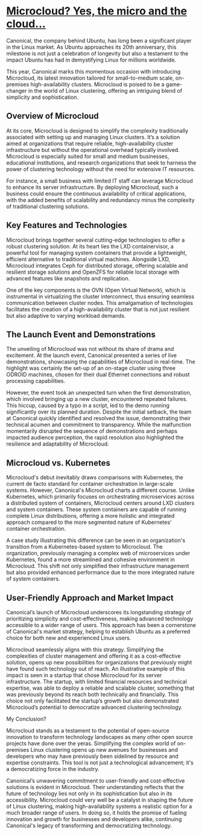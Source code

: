 # **[Microcloud? Yes, the micro and the cloud...](https://www.linkedin.com/pulse/microcloud-yes-micro-cloud-anders-carlius-f2xmf/)**

Canonical, the company behind Ubuntu, has long been a significant player in the Linux market. As Ubuntu approaches its 20th anniversary, this milestone is not just a celebration of longevity but also a testament to the impact Ubuntu has had in demystifying Linux for millions worldwide.

This year, Canonical marks this momentous occasion with introducing Microcloud, its latest innovation tailored for small-to-medium scale, on-premises high-availability clusters. Microcloud is poised to be a game-changer in the world of Linux clustering, offering an intriguing blend of simplicity and sophistication.

## Overview of Microcloud

At its core, Microcloud is designed to simplify the complexity traditionally associated with setting up and managing Linux clusters. It’s a solution aimed at organizations that require reliable, high-availability cluster infrastructure but without the operational overhead typically involved. Microcloud is especially suited for small and medium businesses, educational institutions, and research organizations that seek to harness the power of clustering technology without the need for extensive IT resources.

For instance, a small business with limited IT staff can leverage Microcloud to enhance its server infrastructure. By deploying Microcloud, such a business could ensure the continuous availability of critical applications, with the added benefits of scalability and redundancy minus the complexity of traditional clustering solutions.

## Key Features and Technologies

Microcloud brings together several cutting-edge technologies to offer a robust clustering solution. At its heart lies the LXD containervisor, a powerful tool for managing system containers that provide a lightweight, efficient alternative to traditional virtual machines. Alongside LXD, Microcloud integrates Ceph for distributed storage, offering scalable and resilient storage solutions and OpenZFS for reliable local storage with advanced features like snapshots and replication.

One of the key components is the OVN (Open Virtual Network), which is instrumental in virtualizing the cluster interconnect, thus ensuring seamless communication between cluster nodes. This amalgamation of technologies facilitates the creation of a high-availability cluster that is not just resilient but also adaptive to varying workload demands.

## The Launch Event and Demonstrations

The unveiling of Microcloud was not without its share of drama and excitement. At the launch event, Canonical presented a series of live demonstrations, showcasing the capabilities of Microcloud in real-time. The highlight was certainly the set-up of an on-stage cluster using three ODROID machines, chosen for their dual Ethernet connections and robust processing capabilities.

However, the event took an unexpected turn when the first demonstration, which involved bringing up a new cluster, encountered repeated failures. This hiccup, caused by a typo in a script, led to the demo running significantly over its planned duration. Despite the initial setback, the team at Canonical quickly identified and resolved the issue, demonstrating their technical acumen and commitment to transparency. While the malfunction momentarily disrupted the sequence of demonstrations and perhaps impacted audience perception, the rapid resolution also highlighted the resilience and adaptability of Microcloud.

## Microcloud vs. Kubernetes

Microcloud's debut inevitably draws comparisons with Kubernetes, the current de facto standard for container orchestration in large-scale systems. However, Canonical's Microcloud charts a different course. Unlike Kubernetes, which primarily focuses on orchestrating microservices across a distributed system of containers, Microcloud centers around LXD clusters and system containers. These system containers are capable of running complete Linux distributions, offering a more holistic and integrated approach compared to the more segmented nature of Kubernetes' container orchestration.

A case study illustrating this difference can be seen in an organization's transition from a Kubernetes-based system to Microcloud. The organization, previously managing a complex web of microservices under Kubernetes, found a more streamlined and cohesive environment in Microcloud. This shift not only simplified their infrastructure management but also provided enhanced performance due to the more integrated nature of system containers.

## User-Friendly Approach and Market Impact

Canonical’s launch of Microcloud underscores its longstanding strategy of prioritizing simplicity and cost-effectiveness, making advanced technology accessible to a wider range of users. This approach has been a cornerstone of Canonical's market strategy, helping to establish Ubuntu as a preferred choice for both new and experienced Linux users.

Microcloud seamlessly aligns with this strategy. Simplifying the complexities of cluster management and offering it as a cost-effective solution, opens up new possibilities for organizations that previously might have found such technology out of reach. An illustrative example of this impact is seen in a startup that chose Microcloud for its server infrastructure. The startup, with limited financial resources and technical expertise, was able to deploy a reliable and scalable cluster, something that was previously beyond its reach both technically and financially. This choice not only facilitated the startup’s growth but also demonstrated Microcloud’s potential to democratize advanced clustering technology.

My Conclusion?

Microcloud stands as a testament to the potential of open-source innovation to transform technology landscapes as many other open source projects have done over the yeras. Simplifying the complex world of on-premises Linux clustering opens up new avenues for businesses and developers who may have previously been sidelined by resource and expertise constraints. This tool is not just a technological advancement; it's a democratizing force in the industry.

Canonical’s unwavering commitment to user-friendly and cost-effective solutions is evident in Microcloud. Their understanding reflects that the future of technology lies not only in its sophistication but also in its accessibility. Microcloud could very well be a catalyst in shaping the future of Linux clustering, making high-availability systems a realistic option for a much broader range of users. In doing so, it holds the promise of fueling innovation and growth for businesses and developers alike, continuing Canonical's legacy of transforming and democratizing technology.
